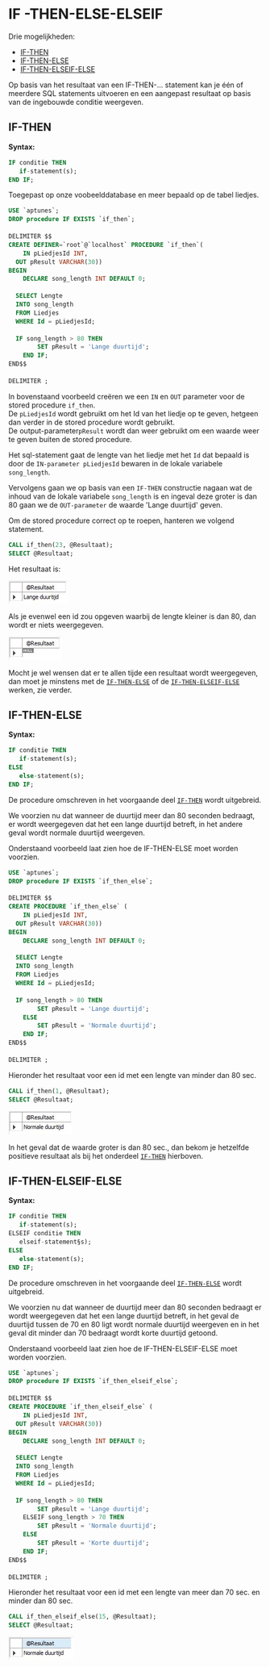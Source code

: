 # IF -THEN-ELSE-ELSEIF

Drie mogelijkheden:

* [IF-THEN](if-then.md#if-then)
* [IF-THEN-ELSE](if-then.md#if-then-else)
* [IF-THEN-ELSEIF-ELSE](if-then.md#if-then-elseif-else)

Op basis van het resultaat van een IF-THEN-... statement kan je één of meerdere SQL statements uitvoeren en een aangepast resultaat op basis van de ingebouwde conditie weergeven.

## IF-THEN

**Syntax:**

```sql
IF conditie THEN 
   if-statement(s);
END IF;
```

Toegepast op onze voobeelddatabase en meer bepaald op de tabel liedjes.

```sql
USE `aptunes`;
DROP procedure IF EXISTS `if_then`;

DELIMITER $$
CREATE DEFINER=`root`@`localhost` PROCEDURE `if_then`(
	IN pLiedjesId INT,
  OUT pResult VARCHAR(30))
BEGIN
	DECLARE song_length INT DEFAULT 0;
    
  SELECT Lengte 
  INTO song_length
  FROM Liedjes
  WHERE Id = pLiedjesId;
    
  IF song_length > 80 THEN
		SET pResult = 'Lange duurtijd';
	END IF;
END$$

DELIMITER ;
```

In bovenstaand voorbeeld creëren we een `IN` en `OUT` parameter voor de stored procedure `if_then`.  
De `pLiedjesId` wordt gebruikt om het Id van het liedje op te geven, hetgeen dan verder in de stored procedure wordt gebruikt.   
De output-parameter`pResult` wordt dan weer gebruikt om een waarde weer te geven buiten de stored procedure.

Het sql-statement gaat de lengte van het liedje met het `Id` dat bepaald is door de `IN-parameter pLiedjesId` bewaren in de lokale variabele `song_length`.

Vervolgens gaan we op basis van een `IF-THEN` constructie nagaan wat de inhoud van de lokale variabele `song_length` is en ingeval deze groter is dan 80 gaan we de `OUT-parameter` de waarde 'Lange duurtijd' geven.

Om de stored procedure correct op te roepen, hanteren we volgend statement.

```sql
CALL if_then(23, @Resultaat);
SELECT @Resultaat;
```

Het resultaat is:

![](../../.gitbook/assets/ifelse%20%281%29.JPG)

Als je evenwel een id zou opgeven waarbij de lengte kleiner is dan 80, dan wordt er niets weergegeven.

![](../../.gitbook/assets/ifthennoresult.JPG)

Mocht je wel wensen dat er te allen tijde een resultaat wordt weergegeven, dan moet je minstens met de [`IF-THEN-ELSE`](if-then.md#if-then-else) of de [`IF-THEN-ELSEIF-ELSE`](if-then.md#if-then-elseif-else) werken, zie verder.

## IF-THEN-ELSE

**Syntax:**

```sql
IF conditie THEN
   if-statement(s);
ELSE
   else-statement(s);
END IF;
```

De procedure omschreven in het voorgaande deel [`IF-THEN`](if-then.md#if-then) wordt uitgebreid.

We voorzien nu dat wanneer de duurtijd meer dan 80 seconden bedraagt, er wordt weergegeven dat het een lange duurtijd betreft, in het andere geval wordt normale duurtijd weergeven.

Onderstaand voorbeeld laat zien hoe de IF-THEN-ELSE moet worden voorzien.

```sql
USE `aptunes`;
DROP procedure IF EXISTS `if_then_else`;

DELIMITER $$
CREATE PROCEDURE `if_then_else` (
	IN pLiedjesId INT,
  OUT pResult VARCHAR(30))
BEGIN
	DECLARE song_length INT DEFAULT 0;
    
  SELECT Lengte 
  INTO song_length
  FROM Liedjes
  WHERE Id = pLiedjesId;
    
  IF song_length > 80 THEN
		SET pResult = 'Lange duurtijd';
	ELSE
		SET pResult = 'Normale duurtijd';
	END IF;
END$$

DELIMITER ;
```

Hieronder het resultaat voor een id met een lengte van minder dan 80 sec. 

```sql
CALL if_then(1, @Resultaat);
SELECT @Resultaat;
```

![](../../.gitbook/assets/ifelsethen.JPG)

In het geval dat de waarde groter is dan 80 sec., dan bekom je hetzelfde positieve resultaat als bij het onderdeel [`IF-THEN`](if-then.md#if-then) hierboven.

## IF-THEN-ELSEIF-ELSE

**Syntax:**

```sql
IF conditie THEN
   if-statement(s);
ELSEIF conditie THEN
   elseif-statement§s);
ELSE
   else-statement(s);
END IF;
```

De procedure omschreven in het voorgaande deel [`IF-THEN-ELSE`](if-then.md) wordt uitgebreid.

We voorzien nu dat wanneer de duurtijd meer dan 80 seconden bedraagt er wordt weergegeven dat het een lange duurtijd betreft, in het geval de duurtijd tussen de 70 en 80 ligt wordt normale duurtijd weergeven en in het geval dit minder dan 70 bedraagt wordt korte duurtijd getoond.

Onderstaand voorbeeld laat zien hoe de IF-THEN-ELSEIF-ELSE moet worden voorzien.

```sql
USE `aptunes`;
DROP procedure IF EXISTS `if_then_elseif_else`;

DELIMITER $$
CREATE PROCEDURE `if_then_elseif_else` (
	IN pLiedjesId INT,
  OUT pResult VARCHAR(30))
BEGIN
	DECLARE song_length INT DEFAULT 0;
    
  SELECT Lengte 
  INTO song_length
  FROM Liedjes
  WHERE Id = pLiedjesId;
    
  IF song_length > 80 THEN
		SET pResult = 'Lange duurtijd';
	ELSEIF song_length > 70 THEN
		SET pResult = 'Normale duurtijd';
	ELSE 
		SET pResult = 'Korte duurtijd';
	END IF;
END$$

DELIMITER ;
```

Hieronder het resultaat voor een id met een lengte van meer dan 70 sec. en minder dan 80 sec.

```sql
CALL if_then_elseif_else(15, @Resultaat);
SELECT @Resultaat;
```

![](../../.gitbook/assets/ifelseelseifthen.JPG)

